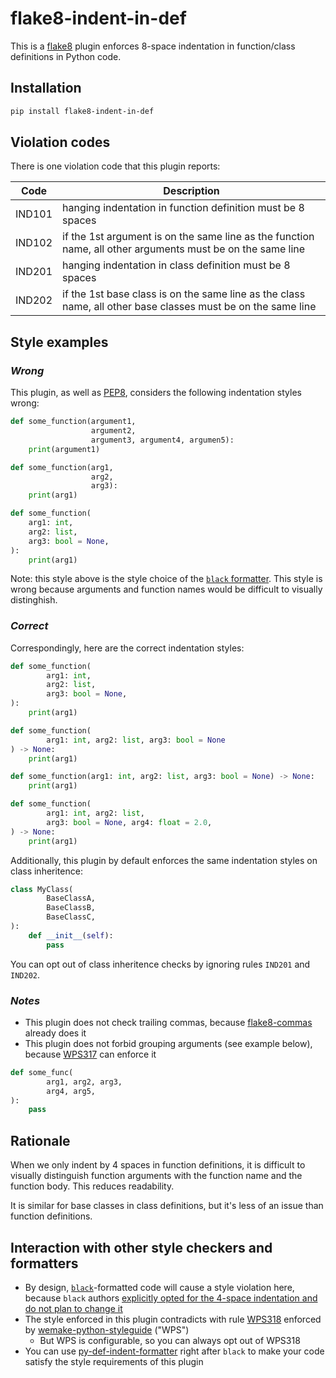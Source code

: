 # flake8-indent-in-def

This is a [flake8](https://flake8.pycqa.org/en/latest/) plugin enforces 8-space indentation in function/class definitions in Python code.

## Installation

```bash
pip install flake8-indent-in-def
```

## Violation codes

There is one violation code that this plugin reports:

| Code    | Description                                                       |
| ------- | ----------------------------------------------------------------- |
| IND101  | hanging indentation in function definition must be 8 spaces       |
| IND102  | if the 1st argument is on the same line as the function name, all other arguments must be on the same line |
| IND201  | hanging indentation in class definition must be 8 spaces          |
| IND202  | if the 1st base class is on the same line as the class name, all other base classes must be on the same line |


## Style examples

### _Wrong_

This plugin, as well as [PEP8](https://peps.python.org/pep-0008/#indentation), considers the following indentation styles wrong:

```python
def some_function(argument1,
                  argument2,
                  argument3, argument4, argumen5):
    print(argument1)
```

```python
def some_function(arg1,
                  arg2,
                  arg3):
    print(arg1)
```

```python
def some_function(
    arg1: int,
    arg2: list,
    arg3: bool = None,
):
    print(arg1)
```

Note: this style above is the style choice of the [`black` formatter](https://github.com/psf/black). This style is wrong because arguments and function names would be difficult to visually distinghish.

### _Correct_

Correspondingly, here are the correct indentation styles:

```python
def some_function(
        arg1: int,
        arg2: list,
        arg3: bool = None,
):
    print(arg1)
```

```python
def some_function(
        arg1: int, arg2: list, arg3: bool = None
) -> None:
    print(arg1)
```

```python
def some_function(arg1: int, arg2: list, arg3: bool = None) -> None:
    print(arg1)
```

```python
def some_function(
        arg1: int, arg2: list,
        arg3: bool = None, arg4: float = 2.0,
) -> None:
    print(arg1)
```

Additionally, this plugin by default enforces the same indentation styles on class inheritence:

```python
class MyClass(
        BaseClassA,
        BaseClassB,
        BaseClassC,
):
    def __init__(self):
        pass
```
You can opt out of class inheritence checks by ignoring rules `IND201` and `IND202`.

### _Notes_

* This plugin does not check trailing commas, because [flake8-commas](https://github.com/PyCQA/flake8-commas) already does it
* This plugin does not forbid grouping arguments (see example below), because [WPS317](https://wemake-python-styleguide.readthedocs.io/en/latest/pages/usage/violations/consistency.html#wemake_python_styleguide.violations.consistency.ParametersIndentationViolation) can enforce it
```python
def some_func(
        arg1, arg2, arg3,
        arg4, arg5,
):
    pass
```

## Rationale

When we only indent by 4 spaces in function definitions, it is difficult to visually distinguish function arguments with the function name and the function body. This reduces readability.

It is similar for base classes in class definitions, but it's less of an issue than function definitions.

## Interaction with other style checkers and formatters

* By design, [`black`](https://github.com/psf/black)-formatted code will cause a style violation here, because `black` authors [explicitly opted for the 4-space indentation and do not plan to change it](https://github.com/psf/black/issues/1178#issuecomment-614050678)
* The style enforced in this plugin contradicts with rule [WPS318](https://wemake-python-styleguide.readthedocs.io/en/latest/pages/usage/violations/consistency.html#wemake_python_styleguide.violations.consistency.ExtraIndentationViolation) enforced by [wemake-python-styleguide](https://github.com/wemake-services/wemake-python-styleguide) ("WPS")
    - But WPS is configurable, so you can always opt out of WPS318
* You can use [py-def-indent-formatter](https://github.com/cyyc1/py-def-indent-formatter) right after `black` to make your code satisfy the style requirements of this plugin

